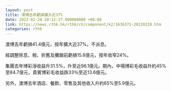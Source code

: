 ```yaml
---
layout: post
title: 澳博去年虧損擴大近37%
date: 2022-02-28 20:12:27.000000000 +08:00
link: https://news.rthk.hk/rthk/ch/component/k2/1636373-20220228.htm
categories: rthk
---
```


澳博去年虧損41.4億元，按年擴大近37%。不派息。

經調整除息、稅、折舊及攤銷前虧損15.8億元，按年收窄24%。

集團去年博彩淨收益升31.5%，升至近96.1億元。期內，中場博彩毛收益升約45%至84.7億元，貴賓博彩毛收益跌33％至近13.6億元。

另外，澳博去年酒店、餐飲、零售及其他收入升約65%至5.9億元。
